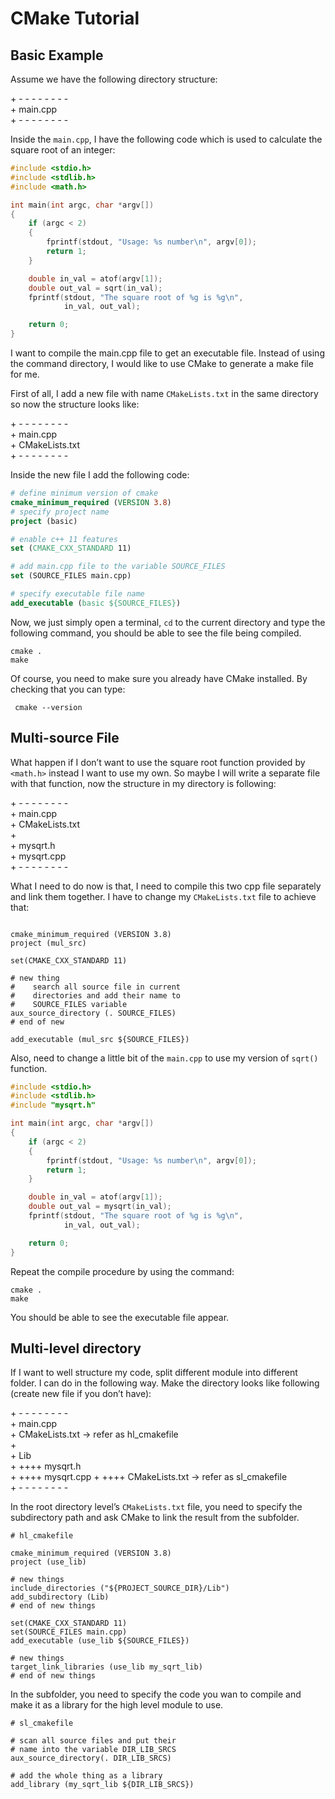 # CMake Tutorial

## Basic Example

Assume we have the following directory structure:

\+ - - - - - - - -  
\+ main.cpp  
\+ - - - - - - - -  

Inside the `main.cpp`, I have the following code which is used to calculate the square root of an integer:

```c++
#include <stdio.h>
#include <stdlib.h>
#include <math.h>

int main(int argc, char *argv[])
{
	if (argc < 2)
	{
		fprintf(stdout, "Usage: %s number\n", argv[0]);
		return 1;
	}

	double in_val = atof(argv[1]);
	double out_val = sqrt(in_val);
	fprintf(stdout, "The square root of %g is %g\n",
	        in_val, out_val);

	return 0;
}
```

I want to compile the main.cpp file to get an executable file. Instead of using the command directory, I would like to use CMake to generate a make file for me.

First of all, I add a new file with name `CMakeLists.txt` in the same directory so now the structure looks like:

\+ - - - - - - - -  
\+ main.cpp  
\+ CMakeLists.txt  
\+ - - - - - - - -  

Inside the new file I add the following code:

```cmake
# define minimum version of cmake
cmake_minimum_required (VERSION 3.8)
# specify project name
project (basic)

# enable c++ 11 features
set (CMAKE_CXX_STANDARD 11)

# add main.cpp file to the variable SOURCE_FILES
set (SOURCE_FILES main.cpp)

# specify executable file name
add_executable (basic ${SOURCE_FILES})
```

Now, we just simply open a terminal, `cd` to the current directory and type the following command, you should be able to see the file being compiled.

```shell
cmake .
make
```

Of course, you need to make sure you already have CMake installed. By checking that you can type:

```shell
 cmake --version
```


## Multi-source File

What happen if I don’t want to use the square root function provided by `<math.h>` instead I want to use my own. So maybe I will write a separate file with that function, now the structure in my directory is following:

\+ - - - - - - - -  
\+ main.cpp  
\+ CMakeLists.txt  
\+  
\+ mysqrt.h  
\+ mysqrt.cpp  
\+ - - - - - - - -  

What I need to do now is that, I need to compile this two cpp file separately and link them together. I have to change my `CMakeLists.txt` file to achieve that:

```

cmake_minimum_required (VERSION 3.8)
project (mul_src)

set(CMAKE_CXX_STANDARD 11)

# new thing
#    search all source file in current 
#    directories and add their name to
#    SOURCE_FILES variable
aux_source_directory (. SOURCE_FILES)
# end of new

add_executable (mul_src ${SOURCE_FILES})
```

Also, need to change a little bit of the `main.cpp` to use my version of `sqrt()` function.

```c++
#include <stdio.h>
#include <stdlib.h>
#include "mysqrt.h"

int main(int argc, char *argv[])
{
	if (argc < 2)
	{
		fprintf(stdout, "Usage: %s number\n", argv[0]);
		return 1;
	}

	double in_val = atof(argv[1]);
	double out_val = mysqrt(in_val);
	fprintf(stdout, "The square root of %g is %g\n",
	        in_val, out_val);

	return 0;
}
```

Repeat the compile procedure by using the command:

```
cmake .
make
```

You should be able to see the executable file appear.

## Multi-level directory

If I want to well structure my code, split different module into different folder. I can do in the following way. Make the directory looks like following (create new file if you don’t have):

\+ - - - - - - - -  
\+ main.cpp  
\+ CMakeLists.txt -> refer as hl_cmakefile  
\+  
\+ Lib  
\+ ++++ mysqrt.h  
\+ ++++ mysqrt.cpp 
\+ ++++ CMakeLists.txt -> refer as sl_cmakefile  
\+ - - - - - - - -  

In the root directory level’s `CMakeLists.txt` file, you need to specify the subdirectory path and ask CMake to link the result from the subfolder.

```
# hl_cmakefile

cmake_minimum_required (VERSION 3.8)
project (use_lib)

# new things
include_directories ("${PROJECT_SOURCE_DIR}/Lib")
add_subdirectory (Lib)
# end of new things

set(CMAKE_CXX_STANDARD 11)
set(SOURCE_FILES main.cpp)
add_executable (use_lib ${SOURCE_FILES})

# new things
target_link_libraries (use_lib my_sqrt_lib)
# end of new things
```

In the subfolder, you need to specify the code you wan to compile and make it as a library for the high level module to use.

```
# sl_cmakefile

# scan all source files and put their
# name into the variable DIR_LIB_SRCS
aux_source_directory(. DIR_LIB_SRCS)

# add the whole thing as a library
add_library (my_sqrt_lib ${DIR_LIB_SRCS})
```
